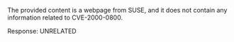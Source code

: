 The provided content is a webpage from SUSE, and it does not contain any information related to CVE-2000-0800.

Response: UNRELATED